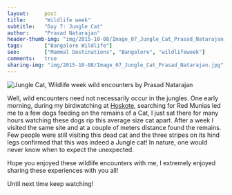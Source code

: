 ```yaml
---
layout:     post
title:      "Wildlife week"
subtitle:   "Day 7: Jungle Cat"
author:     "Prasad Natarajan"
header-thumb-img: "img/2015-10-08/Image_07_Jungle_Cat_Prasad_Natarajan_thumb.jpg"
tags:       ["Bangalore Wildlife"]
seo: 		["Mammal Destinations", "Bangalore", "wildlifeweek"]
comments:   true
sharing-img: "img/2015-10-08/Image_07_Jungle_Cat_Prasad_Natarajan.jpg"
---
```



<img src="{{ site.baseurl }}/img/2015-10-08/Image_07_Jungle_Cat_Prasad_Natarajan.jpg" alt="Jungle Cat, Wildlife week wild encounters by Prasad Natarajan">

<p>
Well, wild encounters need not necessarily occur in the jungles. One early morning, during my birdwatching at <a href="{{ site.baseurl }}/tags/Bangalore%20Wildlife/">Hoskote</a>, searching for Red Munias led me to a few dogs feeding on the remains of a Cat, I just sat there for many hours watching these dogs rip this average size cat apart. After a week I visited the same site and at a couple of meters distance found the remains. Few people were still visiting this dead cat and the three stripes on its hind legs confirmed that this was indeed a Jungle cat! In nature, one would never know when to expect the unexpected. 

Hope you enjoyed these wildlife encounters with me, I extremely enjoyed sharing these experiences with you all!

Until next time keep watching! 

</p>

